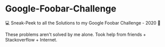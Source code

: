 # Google-Foobar-Challenge
💻 Sneak-Peek to all the Solutions to my Google Foobar Challenge - 2020 📌

These problems aren't solved by me alone. Took help from friends + Stackoverflow + Internet.
